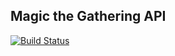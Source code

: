 ## Magic the Gathering API

[![Build Status](https://travis-ci.org/cmandersen/mtg-api.png?branch=development)](https://travis-ci.org/cmandersen/mtg-api)
